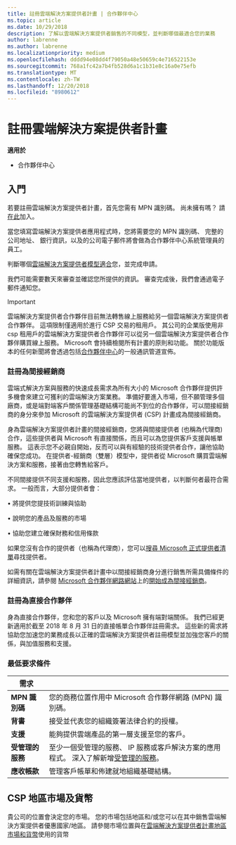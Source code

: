 ```yaml
---
title: 註冊雲端解決方案提供者計畫 | 合作夥伴中心
ms.topic: article
ms.date: 10/29/2018
description: 了解以雲端解決方案提供者銷售的不同模型，並判斷哪個最適合您的業務
author: labrenne
ms.author: labrenne
ms.localizationpriority: medium
ms.openlocfilehash: dddd94e08dd4f79050a48e50659c4e716522153e
ms.sourcegitcommit: 768a1fc42a7b4fb528d6a1c1b31e8c16a0e75efb
ms.translationtype: MT
ms.contentlocale: zh-TW
ms.lasthandoff: 12/20/2018
ms.locfileid: "8980612"
---
```

# <a name="enroll-in-the-cloud-solution-provider-program"></a>註冊雲端解決方案提供者計畫

**適用於**

-  合作夥伴中心


## <a name="get-started"></a>入門

若要註冊雲端解決方案提供者計畫，首先您需有 MPN 識別碼。 尚未擁有嗎？ 請[在此](https://epe.mspartner.microsoft.com/EPE/portal/en-US?partnerid=)加入。

當您填寫雲端解決方案提供者應用程式時，您將需要您的 MPN 識別碼、 完整的公司地址、 銀行資訊，以及的公司電子郵件將會做為合作夥伴中心系統管理員的員工。

判斷哪個[雲端解決方案提供者模型適合](https://partnercenter.microsoft.com/en-us/cloud-solution-provider/csp-enrollment)您，並完成申請。 

我們可能需要數天來審查並確認您所提供的資訊。 審查完成後，我們會通過電子郵件通知您。

> [!IMPORTANT]  
> 雲端解決方案提供者合作夥伴目前無法轉售線上服務給另一個雲端解決方案提供者合作夥伴。 這項限制僅適用於進行 CSP 交易的租用戶。 其公司的企業版使用非 csp 租用戶的雲端解決方案提供者合作夥伴可以從另一個雲端解決方案提供者合作夥伴購買線上服務。 Microsoft 會持續檢閱所有計畫的原則和功能。 關於功能版本的任何新聞將會透過包括[合作夥伴中心](https://partner.microsoft.com/en-us/pcv/announcements)的一般通訊管道宣佈。

### <a name="enroll-as-an-indirect-reseller"></a>註冊為間接經銷商

雲端式解決方案與服務的快速成長需求為所有大小的 Microsoft 合作夥伴提供許多機會來建立可獲利的雲端解決方案業務。 準備好要進入市場，但不願管理多個廠商，或是端對端客戶關係管理基礎結構可能尚不到位的合作夥伴，可以間接經銷商的身分來參加 Microsoft 的雲端解決方案提供者 (CSP) 計畫成為間接經銷商。

身為雲端解決方案提供者計畫的間接經銷商，您將與間接提供者 (也稱為代理商) 合作，這些提供者與 Microsoft 有直接關係，而且可以為您提供客戶支援與帳單服務。 這表示您不必親自開始，反而可以與有經驗的技術提供者合作，讓他協助確保您成功。 在提供者-經銷商（雙層）模型中，提供者從 Microsoft 購買雲端解決方案和服務，接著由您轉售給客戶。

不同間接提供不同支援和服務，因此您應該評估當地提供者，以判斷何者最符合需求。 一般而言，大部分提供者會： 

• 將提供您提技術訓練與協助

• 說明您的產品及服務的市場 

• 協助您建立確保財務和信用條款

如果您沒有合作的提供者（也稱為代理商），您可以[搜尋 Microsoft 正式提供者清單](https://partnercenter.microsoft.com/partner/find-a-provider)尋找提供者。

如需有關在雲端解決方案提供者計畫中以間接經銷商身分進行銷售所需具備條件的詳細資訊，請參閱 [Microsoft 合作夥伴網路網站](https://partner.microsoft.com/)上的[開始成為間接經銷商](https://partner.microsoft.com/cloud-solution-provider/whats-required)。 


### <a name="enroll-as-a-direct-partner"></a>註冊為直接合作夥伴

身為直接合作夥伴，您和您的客戶以及 Microsoft 擁有端對端關係。 我們已經更新適用於截至 2018 年 8 月 31 日的直接帳單合作夥伴註冊需求。 這些新的需求將協助您加速您的業務成長以正確的雲端解決方案提供者註冊模型並加強您客戶的關係，與加值服務和支援。 

### <a name="minimum-requirements"></a>最低要求條件

|**需求**|                             |
|--------------------------------|--------------------------------------------------------------|
|**MPN 識別碼**   |您的商務位置作用中 Microsoft 合作夥伴網路 (MPN) 識別碼。   |
|**背書**   |接受並代表您的組織簽署法律合約的授權。|
|**支援**   |能夠提供雲端產品的第一層支援至您的客戶。|
|**受管理的服務**   |至少一個受管理的服務、 IP 服務或客戶解決方案的應用程式。 深入了解新增[受管理的服務](https://partner.microsoft.com/en-US/business-opportunities/managed-services-provider)。|
|**應收帳款** |管理客戶帳單和佈建就地組織基礎結構。 



## <a name="csp-regional-markets-and-currencies"></a>CSP 地區市場及貨幣

貴公司的位置會決定您的市場。 您的市場包括地區和/或您可以在其中銷售雲端解決方案提供者優惠國家/地區。 請參閱市場位置與在[雲端解決方案提供者計畫地區市場和貨幣](regional-authorization-overview)使用的貨幣




